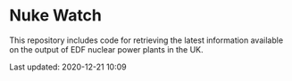 # Nuke Watch

This repository includes code for retrieving the latest information available on the output of EDF nuclear power plants in the UK.

Last updated: 2020-12-21 10:09